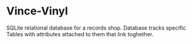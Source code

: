 # Vince-Vinyl
SQLite relational database for a records shop. Database tracks specific Tables with attributes attached to them that link toghether. 
